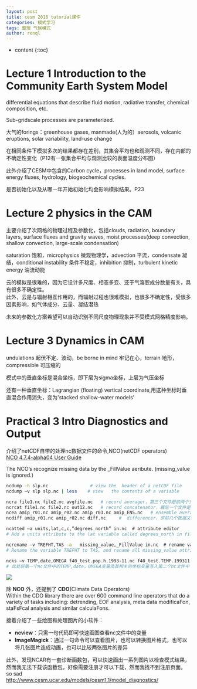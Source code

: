 ```yaml
---
layout: post
title: cesm 2016 tutorial课件
categories: 模式学习
tags: 整理 气候模式
author: renql
---
```


* content
{:toc}

# Lecture 1 Introduction to the Community Earth System Model #
differential equations that describe fluid motion, radiative transfer, chemical composition, etc.

Sub-gridscale processes are parameterized.

大气的forings：greenhouse gases, manmade(人为的）aerosols, volcanic eruptions, solar variability, land-use change

在相同条件下模拟多次的结果都存在差别，其集合平均也和观测不同，存在内部的不确定性变化（P12有一张集合平均与观测比较的表面温度分布图）




此外介绍了CESM中包含的Carbon cycle，processes in
land model, surface energy fluxes, hydrology, biogeochemical cycles.

是否初始化以及从哪一年开始初始化均会影响模拟结果。P23

# Lecture 2 physics in the CAM #
主要介绍了次网格的物理过程及参数化，包括clouds, radiation, boundary layers, surface fluxes and gravity waves, moist processes(deep convection, shallow convection, large-scale condensation)

saturation 饱和，microphysics 微观物理学，advection 平流，condensate 凝结，conditional instability 条件不稳定，inhibition 抑制，turbulent kinetic energy 湍流动能

云的模拟是很难的，因为它设计多尺度、相态多变、还于气溶胶成分数量有关，具有很多不确定性。   
此外，云是与辐射相互作用的，而辐射过程也很难模拟，也很多不确定性，受很多因素影响，如气体成分、云量、凝结潜热

未来的参数化方案希望可以自动识别不同尺度物理现象并不受模式网格精度影响。

# Lecture 3 Dynamics in CAM #
undulations 起伏不定、波动，be borne in mind 牢记在心，terrain 地形，compressible 可压缩的

模式中的垂直坐标是混合坐标，即下层为sigma坐标，上层为气压坐标

还有一种垂直坐标：Lagrangian (floating) vertical coordinate,用这种坐标时垂直混合作用消失，变为'stacked shallow-water models'

# Practical 3 Intro Diagnostics and Output
介绍了netCDF自带的处理nc数据文件的命令,NCO(netCDF operators)    
<a href="http://nco.sourceforge.net/nco.html" target="_blank"> NCO 4.7.4-alpha04 User Guide </a>

The	NCO’s	recognize	missing	data	by	the	_FillValue	aeribute.	(missing_value	is	ignored.)	

```bash
ncdump -h slp.nc                # view the	header of a netCDF file
ncdump –v slp slp.nc | less    # view	the contents of a variable

ncra file1.nc file2.nc avgfile.nc   # record averager，第三个文件是前两个文件的平均，前两个文件的时间不同
ncrcat file1.nc file2.nc out12.nc   # record concatenator，最后一个文件是将前面所有文件按时间顺序连接起来
ncea amip_r01.nc amip_r02.nc amip_r03.nc amip_ENS.nc   # ensemble averager，求前几个数据文件的集合平均
ncdiff amip_r01.nc amip_r02.nc diff.nc     #  differencer，求前几个数据文件之差

ncatted –a units,lat,c,c,”degrees_north” in.nc  # attribute editor
# Add a units attribute to the lat variable called degrees_north in file in.nc

ncrename –v TREFHT,TAS -a	missing_value,_FillValue in.nc  # rename variables, dimensions, aeributes
# Rename the variable TREFHT to TAS, and rename all missing_value attributes to _FillValue in file in.nc

ncks –v TEMP,date,OMEGA f40_test.pop.h.1993-11.nc f40_test.TEMP.199311.nc   # Combines various netCDF utlites that allow one to cut and paste subsets of data into a	new	file.		
# 此处将第一个nc文件中的TEMP,date，OMEGA变量及其相关的坐标变量写入第二个nc文件中
```
![](http://wx4.sinaimg.cn/mw690/006fa9Xlgy1fpqm07pvlwj30jz09ydhc.jpg)

除 **NCO** 外，还提到了 **CDO**(Climate	Data	Operators)    
Within the CDO library there are over 600 command	line operators that	do a variety of	tasks	including:	detrending,	
EOF	analysis,	meta	data	modificaFon,	staFsFcal	analysis	and	similar	calculaFons.

接着介绍了一些绘图和处理图片的小软件：
- **ncview**：只需一句代码即可快速画图查看nc文件中的变量
- **ImageMagick**：通过一句命令可以查看图片，也可以转换图片格式，也可以将几张图片连成动画，也可以比较两张图片的差异

此外，发现NCAR有一套诊断函数包，可以快速画出一系列图片以检查模式结果，  
然而我无法下载该函数包，好像需要注册才可以下载，然而我找不到注册页面。so sad  
<a href="http://www.cesm.ucar.edu/models/cesm1.1/model_diagnostics/" target="_blank">http://www.cesm.ucar.edu/models/cesm1.1/model_diagnostics/</a>



